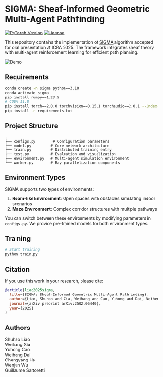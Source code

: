 # SIGMA: Sheaf-Informed Geometric Multi-Agent Pathfinding
[![PyTorch Version](https://img.shields.io/badge/PyTorch-2.0.0-%23EE4C2C.svg)](https://pytorch.org/)
[![License](https://img.shields.io/badge/License-MIT-blue.svg)](https://opensource.org/licenses/MIT)

This repository contains the implementation of [SIGMA](https://arxiv.org/abs/2502.06440) algorithm accepted for oral presentation at ICRA 2025. The framework integrates sheaf theory with multi-agent reinforcement learning for efficient path planning.

![Demo](./images/demo.gif)

## Requirements
```bash
conda create -n sigma python==3.10
conda activate sigma
pip install numpy==1.23.5
# CUDA 11.8
pip install torch==2.0.0 torchvision==0.15.1 torchaudio==2.0.1 --index-url https://download.pytorch.org/whl/cu118
pip install -r requirements.txt
```

## Project Structure
```
.
├── configs.py        # Configuration parameters
├── model.py         # Core network architecture
├── train.py         # Distributed training entry
├── test.py          # Evaluation and visualization
├── environment.py   # Multi-agent simulation environment
└── worker.py        # Ray parallelization components
```

## Environment Types
SIGMA supports two types of environments:
1. **Room-like Environment**: Open spaces with obstacles simulating indoor scenarios
2. **Maze Environment**: Complex corridor structures with multiple pathways

You can switch between these environments by modifying parameters in `configs.py`. We provide pre-trained models for both environment types.

## Training
```bash
# Start training
python train.py
```

## Citation
If you use this work in your research, please cite:
```bibtex
@article{liao2025sigma,
  title={SIGMA: Sheaf-Informed Geometric Multi-Agent Pathfinding},
  author={Liao, Shuhao and Xia, Weihang and Cao, Yuhong and Dai, Weiheng and He, Chengyang and Wu, Wenjun and Sartoretti, Guillaume},
  journal={arXiv preprint arXiv:2502.06440},
  year={2025}
}
```

## Authors
Shuhao Liao  
Weihang Xia  
Yuhong Cao  
Weiheng Dai  
Chengyang He  
Wenjun Wu  
Guillaume Sartoretti
